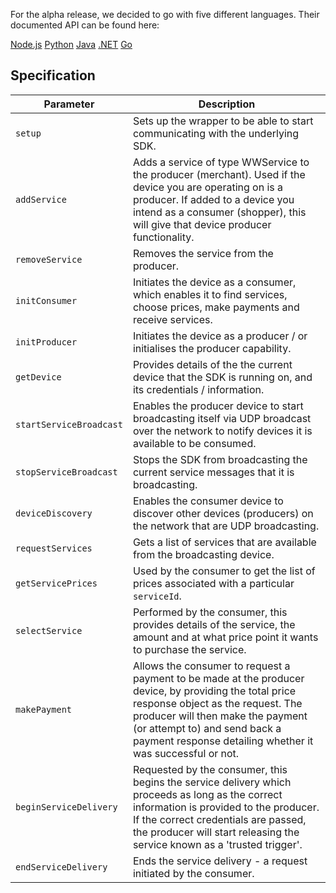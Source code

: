 For the alpha release, we decided to go with five different languages. Their documented API can be found here:

<div class="download">
  <a class="md-button" href="https://wptechinnovation.github.io/wpw-doc-dev/nodejs/">Node.js</a>
  <a class="md-button" href="https://wptechinnovation.github.io/wpw-doc-dev/python27/">Python</a>
  <a class="md-button" href="https://wptechinnovation.github.io/wpw-doc-dev/python27/">Java</a>
  <a class="md-button" href="https://wptechinnovation.github.io/wpw-doc-dev/dotnet/">.NET</a>
  <a class="md-button" href="https://wptechinnovation.github.io/wpw-doc-dev/getting-started-with-go/">Go</a>
</div>

## Specification

|**Parameter**|**Description**|
| ------------- | -----|
|`setup`|Sets up the wrapper to be able to start communicating with the underlying SDK.|
|`addService`|Adds a service of type WWService to the producer (merchant). Used if the device you are operating on is a producer. If added to a device you intend as a consumer (shopper), this will give that device producer functionality.|
|`removeService`|Removes the service from the producer.|
|`initConsumer`|Initiates the device as a consumer, which enables it to find services, choose prices, make payments and receive services.|
|`initProducer`|Initiates the device as a producer / or initialises the producer capability.|
|`getDevice`|Provides details of the the current device that the SDK is running on, and its credentials / information.|
|`startServiceBroadcast`|Enables the producer device to start broadcasting itself via UDP broadcast over the network to notify devices it is available to be consumed.|
|`stopServiceBroadcast`|Stops the SDK from broadcasting the current service messages that it is broadcasting.|
|`deviceDiscovery`|Enables the consumer device to discover other devices (producers) on the network that are UDP broadcasting.|
|`requestServices`|Gets a list of services that are available from the broadcasting device.|
|`getServicePrices`|Used by the consumer to get the list of prices associated with a particular `serviceId`.|
|`selectService`|Performed by the consumer, this provides details of the service, the amount and at what price point it wants to purchase the service.|
|`makePayment`|Allows the consumer to request a payment to be made at the producer device, by providing the total price response object as the request. The producer will then make the payment (or attempt to) and send back a payment response detailing whether it was successful or not.|
|`beginServiceDelivery`|Requested by the consumer, this begins the service delivery which proceeds as long as the correct information is provided to the producer. If the correct credentials are passed, the producer will start releasing the service known as a 'trusted trigger'.|
|`endServiceDelivery`|Ends the service delivery - a request initiated by the consumer.|


